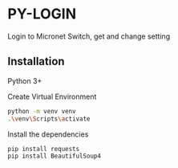 # PY-LOGIN
Login to Micronet Switch, get and change setting

## Installation

Python 3+

Create Virtual Environment

```sh
python -m venv venv
.\venv\Scripts\activate
```

Install the dependencies

```sh
pip install requests
pip install BeautifulSoup4
```
